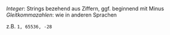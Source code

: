 _Integer_: Strings bezehend aus Ziffern, ggf. beginnend mit Minus
_Gleitkommazahlen_: wie in anderen Sprachen

z.B. `1, 65536, -28`